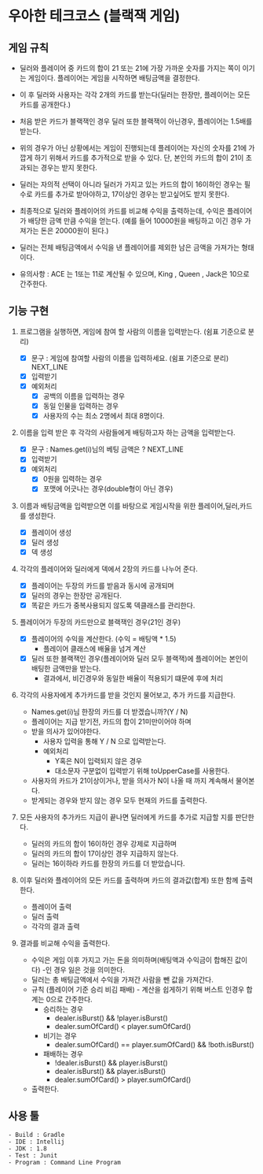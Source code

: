 # 우아한 테크코스 (블랙잭 게임)

## 게임 규칙

- 딜러와 플레이어 중 카드의 합이 21 또는 21에 가장 가까운 숫자를 가지는 쪽이 이기는 게임이다. 플레이어는 게임을 시작하면 배팅금액을 결정한다. 
- 이 후 딜러와 사용자는 각각 2개의 카드를 받는다(딜러는 한장만, 플레이어는 모든 카드를 공개한다.)
- 처음 받은 카드가 블랙잭인 경우 딜러 또한 블랙잭이 아닌경우, 플레이어는 1.5배를 받는다.
- 위의 경우가 아닌 상황에서는 게임이 진행되는데 플레이어는 자신의 숫자를 21에 가깝게 하기 위해서 카드를 추가적으로 받을 수 있다. 단, 본인의 카드의 합이 21이 초과되는 경우는 받지 못한다.
- 딜러는 자의적 선택이 아니라 딜러가 가지고 있는 카드의 합이 16이하인 경우는 필수로 카드를 추가로 받아야하고, 17이상인 경우는 받고싶어도 받지 못한다.
- 최종적으로 딜러와 플레이어의 카드를 비교해 수익을 출력하는데, 수익은 플레이어가 배당한 금액 만큼 수익을 얻는다. (예를 들어 10000원을 배팅하고 이긴 경우 가져가는 돈은 20000원이 된다.)
- 딜러는 전체 배팅금액에서 수익을 낸 플레이어를 제외한 남은 금액을 가져가는 형태이다.

- 유의사항 : ACE 는 1또는 11로 계산될 수 있으며, King , Queen , Jack은 10으로 간주한다.

## 기능 구현

1. 프로그램을 실행하면, 게임에 참여 할 사람의 이름을 입력받는다. (쉼표 기준으로 분리)

    - [x] 문구 : 게임에 참여할 사람의 이름을 입력하세요. (쉼표 기준으로 분리) NEXT_LINE 
    - [x] 입력받기
    - [x] 예외처리
        - [x] 공백의 이름을 입력하는 경우
        - [x] 동일 인물을 입력하는 경우
        - [x] 사용자의 수는 최소 2명에서 최대 8명이다.

2. 이름을 입력 받은 후 각각의 사람들에게 배팅하고자 하는 금액을 입력받는다.

    - [x] 문구 : Names.get(i)님의 베팅 금액은 ? NEXT_LINE
    - [x] 입력받기
    - [x] 예외처리
        - [x] 0원을 입력하는 경우
        - [x] 포맷에 어긋나는 경우(double형이 아닌 경우)

3. 이름과 배팅금액을 입력받으면 이를 바탕으로 게임시작을 위한 플레이어,딜러,카드 를 생성한다.

    -[x] 플레이어 생성
    -[x] 딜러 생성
    -[x] 덱 생성
    
4. 각각의 플레이어와 딜러에게 덱에서 2장의 카드를 나누어 준다.
    
    -[x] 플레이어는 두장의 카드를 받음과 동시에 공개되며
    -[x] 딜러의 경우는 한장만 공개된다.
    -[x] 똑같은 카드가 중복사용되지 않도록 덱클래스를 관리한다.
    
5. 플레이어가 두장의 카드만으로 블랙잭인 경우(21인 경우)

    -[x] 플레이어의 수익을 계산한다. (수익 = 배팅액 * 1.5)
        - 플레이어 클래스에 배율을 넘겨 계산
    -[x] 딜러 또한 블랙잭인 경우(플레이어와 딜러 모두 블랙잭)에 플레이어는 본인이 배팅한 금액만을 받는다.
        - 결과에서, 비긴경우와 동일한 배율이 적용되기 떄문에 후에 처리
    
6. 각각의 사용자에게 추가카드를 받을 것인지 물어보고, 추가 카드를 지급한다.

    - Names.get(i)님 한장의 카드를 더 받겠습니까?(Y / N)
    - 플레이어는 지급 받기전, 카드의 합이 21미만이어야 하며
    - 받을 의사가 있어야한다.
        - 사용자 입력을 통해 Y / N 으로 입력받는다.
        - 예외처리
            - Y혹은 N이 입력되지 않은 경우
            - 대소문자 구분없이 입력받기 위해 toUpperCase를 사용한다.
    - 사용자의 카드가 21이상이거나, 받을 의사가 N이 나올 때 까지 계속해서 물어본다.
    - 받게되는 경우와 받지 않는 경우 모두 현재의 카드를 출력한다.
    
7. 모든 사용자의 추가카드 지급이 끝나면 딜러에게 카드를 추가로 지급할 지를 판단한다.
   
    - 딜러의 카드의 합이 16이하인 경우 강제로 지급하며
    - 딜러의 카드의 합이 17이상인 경우 지급하지 않는다.
    - 딜러는 16이하라 카드를 한장의 카드를 더 받았습니다.
    
8. 이후 딜러와 플레이어의 모든 카드를 출력하며 카드의 결과값(합계) 또한 함께 출력한다.
    
    - 플레이어 출력
    - 딜러 출력
    - 각각의 결과 출력
    
9. 결과를 비교해 수익을 출력한다.
    
    - 수익은 게임 이후 가지고 가는 돈을 의미하며(배팅액과 수익금이 합해진 값이다) -인 경우 잃은 것을 의미한다.
    - 딜러는 총 배팅금액에서 수익을 가져간 사람을 뺀 값을 가져간다.
    - 규칙 (플레이어 기준 승리 비김 패배) - 계산을 쉽게하기 위해 버스트 인경우 합계는 0으로 간주한다.
        - 승리하는 경우
            - dealer.isBurst() && !player.isBurst()
            - dealer.sumOfCard() < player.sumOfCard()
        - 비기는 경우
            - dealer.sumOfCard() == player.sumOfCard() && !both.isBurst()
        - 패배하는 경우
            - !dealer.isBurst() && player.isBurst()
            - dealer.isBurst() && player.isBurst()
            - dealer.sumOfCard() > player.sumOfCard()    
    - 출력한다.
    
## 사용 툴

    - Build : Gradle
    - IDE : Intellij
    - JDK : 1.8
    - Test : Junit
    - Program : Command Line Program